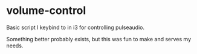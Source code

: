 # volume-control

Basic script I keybind to in i3 for controlling pulseaudio.

Something better probably exists, but this was fun to make and serves my needs.
